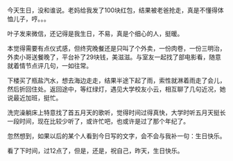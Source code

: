 今天生日，没和谁说。老妈给我发了100块红包，结果被老爸抢走，真是不懂得体恤儿子，哼。。。

叶子发来微信，还记得是我生日，不易，真是个细心的人，挺暖。

本觉得需要有点仪式感，但终究晚餐还是只叫了个外卖，一份肉卷，一份三明治，外卖小哥送餐晚了，平台补了29块钱，美滋滋。与室友一起找了部电影看，随意就着情节点评几句，一如往常。

下楼买了瓶盐汽水，想去海边走走，结果半途下起了雨，索性就淋着雨走了会儿，然后折回住处。返回途中，等红绿灯，遇见大学校友小云，相互聊了几句近况，她说最近加班，挺忙。

洗完澡躺床上特意找了首五月天的歌听，觉得时间过得真快，大学时听五月天挺长一段时间，现在比较少听了，或许忙吧，也或许是过了那个年纪了。

忽然想到，如果以后的某个人看到今日写的文字，会不会与我补一句：生日快乐。

看了下时间，过12点了，但是，还是，祝自己，昨天，生日快乐。
